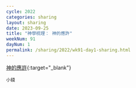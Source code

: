 ```yaml
---
cycle: 2022
categories: sharing
layout: sharing
date: 2023-09-25
title: "神學梳理： 神的應許"
weekNum: 91
dayNum: 1
permalink: /sharing/2022/wk91-day1-sharing.html
---
```


[ 神的應許](https://drive.google.com/file/d/1kCo9n5t1RBkOC849FgDRgPvegY7ZACIf){:target="_blank"}

`小錢`
